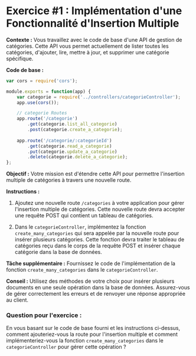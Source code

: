 # Exercice #1 : Implémentation d'une Fonctionnalité d'Insertion Multiple

**Contexte :** Vous travaillez avec le code de base d'une API de gestion de catégories. Cette API vous permet actuellement de lister toutes les catégories, d'ajouter, lire, mettre à jour, et supprimer une catégorie spécifique.

**Code de base :**
```javascript
var cors = require('cors');

module.exports = function(app) {
    var categorie = require('../controllers/categorieController');
    app.use(cors());

    // categorie Routes
    app.route('/categorie')
        .get(categorie.list_all_categorie)
        .post(categorie.create_a_categorie);
    
    app.route('/categorie/:categorieId')
        .get(categorie.read_a_categorie)
        .put(categorie.update_a_categorie)
        .delete(categorie.delete_a_categorie);
};
```

**Objectif :** Votre mission est d'étendre cette API pour permettre l'insertion multiple de catégories à travers une nouvelle route.

**Instructions :**

1. Ajoutez une nouvelle route `/categories` à votre application pour gérer l'insertion multiple de catégories. Cette nouvelle route devra accepter une requête POST qui contient un tableau de catégories.

2. Dans le `categorieController`, implémentez la fonction `create_many_categories` qui sera appelée par la nouvelle route pour insérer plusieurs catégories. Cette fonction devra traiter le tableau de catégories reçu dans le corps de la requête POST et insérer chaque catégorie dans la base de données.

**Tâche supplémentaire :** Fournissez le code de l'implémentation de la fonction `create_many_categories` dans le `categorieController`.

**Conseil :** Utilisez des méthodes de votre choix pour insérer plusieurs documents en une seule opération dans la base de données. Assurez-vous de gérer correctement les erreurs et de renvoyer une réponse appropriée au client.

### Question pour l'exercice :

En vous basant sur le code de base fourni et les instructions ci-dessus, comment ajouteriez-vous la route pour l'insertion multiple et comment implémenteriez-vous la fonction `create_many_categories` dans le `categorieController` pour gérer cette opération ?

